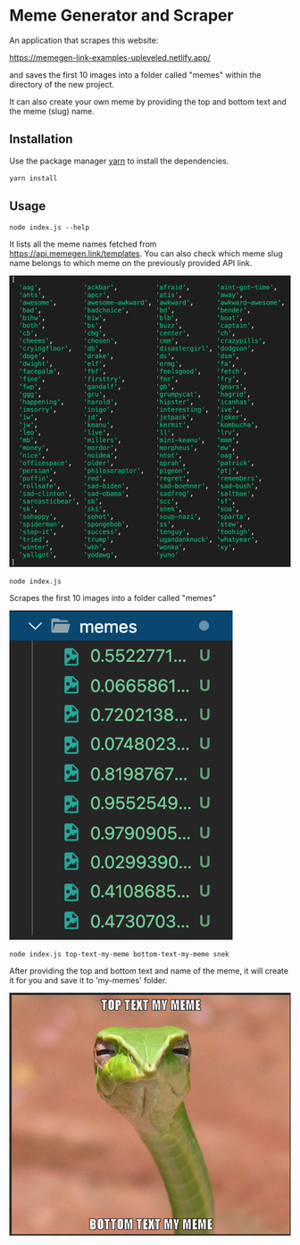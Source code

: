 # Meme Generator and Scraper

An application that scrapes this website:

https://memegen-link-examples-upleveled.netlify.app/

and saves the first 10 images into a folder called "memes" within the directory of the new project.

It can also create your own meme by providing the top and bottom text and the meme (slug) name.

## Installation

Use the package manager [yarn](https://yarnpkg.com/) to install the dependencies.

```bash
yarn install
```

## Usage

```
node index.js --help
```

It lists all the meme names fetched from https://api.memegen.link/templates. You can also check which meme slug name belongs to which meme on the previously provided API link.

<img src='./img/list-of-memes.png'>

```
node index.js
```

Scrapes the first 10 images into a folder called "memes"

<img src='./img/memes-folder.png'>

```
node index.js top-text-my-meme bottom-text-my-meme snek
```

After providing the top and bottom text and name of the meme, it will create it for you and save it to 'my-memes' folder.

<img src='./img/snek-meme.png'>
